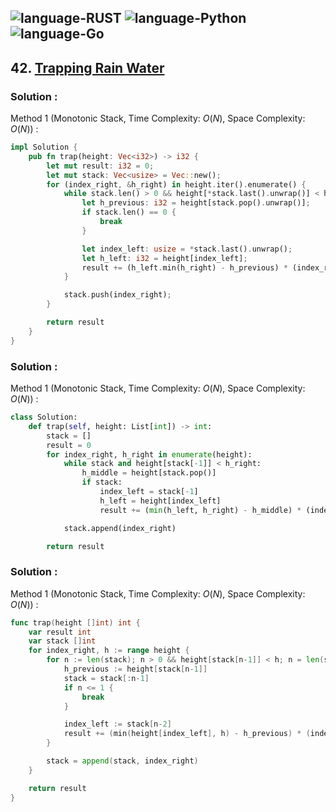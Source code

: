 ![language-RUST](https://img.shields.io/badge/RUST-8d4004?style=for-the-badge&logo=RUST)
![language-Python](https://img.shields.io/badge/Python-ffd43b?style=for-the-badge&logo=PYTHON)
![language-Go](https://img.shields.io/badge/Go-00add8?style=for-the-badge&logo=GO&logoColor=white)
---

## 42. [Trapping Rain Water](https://leetcode.com/problems/trapping-rain-water)

### Solution :

Method 1 (Monotonic Stack, Time Complexity: $O(N)$, Space Complexity: $O(N)$) :
```rust
impl Solution {
    pub fn trap(height: Vec<i32>) -> i32 {
        let mut result: i32 = 0;
        let mut stack: Vec<usize> = Vec::new();
        for (index_right, &h_right) in height.iter().enumerate() {
            while stack.len() > 0 && height[*stack.last().unwrap()] < h_right {
                let h_previous: i32 = height[stack.pop().unwrap()];
                if stack.len() == 0 {
                    break
                }

                let index_left: usize = *stack.last().unwrap();
                let h_left: i32 = height[index_left];
                result += (h_left.min(h_right) - h_previous) * (index_right - index_left - 1) as i32;
            }

            stack.push(index_right);
        }

        return result
    }
}
```

### Solution :

Method 1 (Monotonic Stack, Time Complexity: $O(N)$, Space Complexity: $O(N)$) :
```python
class Solution:
    def trap(self, height: List[int]) -> int:
        stack = []
        result = 0
        for index_right, h_right in enumerate(height):
            while stack and height[stack[-1]] < h_right:
                h_middle = height[stack.pop()]
                if stack:
                    index_left = stack[-1]
                    h_left = height[index_left]
                    result += (min(h_left, h_right) - h_middle) * (index_right - index_left - 1)

            stack.append(index_right)

        return result
```

### Solution :

Method 1 (Monotonic Stack, Time Complexity: $O(N)$, Space Complexity: $O(N)$) :
```go
func trap(height []int) int {
    var result int
    var stack []int
    for index_right, h := range height {
        for n := len(stack); n > 0 && height[stack[n-1]] < h; n = len(stack) {
            h_previous := height[stack[n-1]]
            stack = stack[:n-1]
            if n <= 1 {
                break
            }

            index_left := stack[n-2]
            result += (min(height[index_left], h) - h_previous) * (index_right - index_left - 1)
        }

        stack = append(stack, index_right)
    }

    return result
}
```

